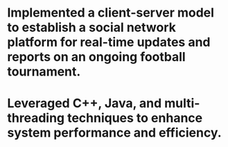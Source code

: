 # Implemented a client-server model to establish a social network platform for real-time updates and reports on an ongoing football tournament.
# Leveraged C++, Java, and multi-threading techniques to enhance system performance and efficiency.
